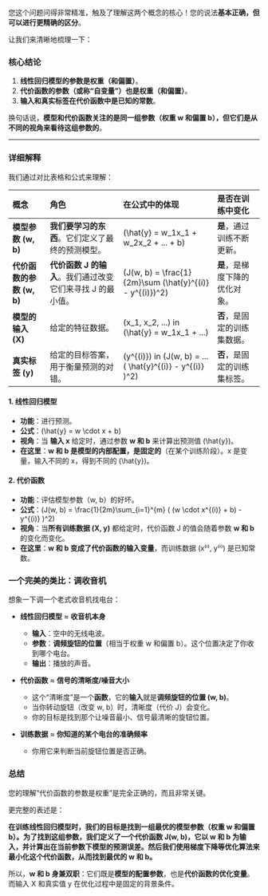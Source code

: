 您这个问题问得非常精准，触及了理解这两个概念的核心！您的说法**基本正确，但可以进行更精确的区分**。

让我们来清晰地梳理一下：

### 核心结论

1.  **线性回归模型的参数是权重（和偏置）**。
2.  **代价函数的参数（或称“自变量”）也是权重（和偏置）**。
3.  **输入和真实标签在代价函数中是已知的常数**。

换句话说，**模型和代价函数关注的是同一组参数（权重 w 和偏置 b），但它们是从不同的视角来看待这组参数的**。

---

### 详细解释

我们通过对比表格和公式来理解：

| 概念 | 角色 | 在公式中的体现 | 是否在训练中变化 |
| :--- | :--- | :--- | :--- |
| **模型参数 (w, b)** | **我们要学习的东西**。它们定义了最终的预测模型。 | \(\hat{y} = w_1x_1 + w_2x_2 + ... + b\) | **是**，通过训练不断更新。 |
| **代价函数的参数 (w, b)** | **代价函数 J 的输入**。我们通过改变它们来寻找 J 的最小值。 | \(J(w, b) = \frac{1}{2m}\sum (\hat{y}^{(i)} - y^{(i)})^2\) | **是**，是梯度下降的优化对象。 |
| **模型的输入 (X)** | 给定的特征数据。 | \(x_1, x_2, ...\) in \(\hat{y} = w_1x_1 + ...\) | **否**，是固定的训练集数据。 |
| **真实标签 (y)** | 给定的目标答案，用于衡量预测的对错。 | \(y^{(i)}\) in \(J(w, b) = ... ( \hat{y}^{(i)} - y^{(i)} )^2\) | **否**，是固定的训练集标签。 |

#### 1. 线性回归模型

- **功能**：进行预测。
- **公式**：\(\hat{y} = w \cdot x + b\)
- **视角**：当 **输入 x** 给定时，通过参数 **w 和 b** 来计算出预测值 \(\hat{y}\)。
- **在这里**：**w 和 b 是模型的内部配置，是固定的**（在某个训练阶段）。x 是变量，输入不同的 x，得到不同的 \(\hat{y}\)。

#### 2. 代价函数

- **功能**：评估模型参数（w, b）的好坏。
- **公式**：\(J(w, b) = \frac{1}{2m}\sum_{i=1}^{m} ( (w \cdot x^{(i)} + b) - y^{(i)} )^2\)
- **视角**：当**所有训练数据 (X, y)** 都给定时，代价函数 J 的值会随着参数 **w 和 b** 的变化而变化。
- **在这里**：**w 和 b 变成了代价函数的输入变量**，而训练数据 (x⁽ⁱ⁾, y⁽ⁱ⁾) 是已知常数。

### 一个完美的类比：调收音机

想象一下调一个老式收音机找电台：

- **线性回归模型** ≈ **收音机本身**
  - **输入**：空中的无线电波。
  - **参数**：**调频旋钮的位置**（相当于权重 w 和偏置 b）。这个位置决定了你收到哪个电台。
  - **输出**：播放的声音。

- **代价函数** ≈ **信号的清晰度/噪音大小**
  - 这个“清晰度”是一个**函数**，它的**输入**就是**调频旋钮的位置 (w, b)**。
  - 当你转动旋钮（改变 w, b）时，清晰度（代价 J）会变化。
  - 你的目标是找到那个让噪音最小、信号最清晰的旋钮位置。

- **训练数据** ≈ **你知道的某个电台的准确频率**
  - 你用它来判断当前旋钮位置是否正确。

### 总结

您的理解“代价函数的参数是权重”是完全正确的，而且非常关键。

更完整的表述是：

**在训练线性回归模型时，我们的目标是找到一组最优的模型参数（权重 w 和偏置 b）。为了找到这组参数，我们定义了一个代价函数 J(w, b)，它以 w 和 b 为输入，并计算出在当前参数下模型的预测误差。然后我们使用梯度下降等优化算法来最小化这个代价函数，从而找到最优的 w 和 b。**

所以，**w 和 b 身兼双职**：它们既是**模型的配置参数**，也是**代价函数的优化变量**。而输入 X 和真实值 y 在优化过程中是固定的背景条件。